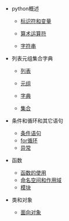 * python概述
    * [标识符和变量](md/标识符和变量.md)
    
    * [算术运算符](md/算术运算符.md)
    
    * [字符串](md/字符串.md)

* 列表元组集合字典
    * [列表](md/列表的使用.md)
    
    * [元组](md/元组的使用.md)
    
    * [字典](md/字典.md)
    
    * [集合](md/集合.md)

* 条件和循环和其它语句
    * [条件语句](md/条件语句.md)
    * [for循环](md/for循环.md)
    * [异常](md/异常.md)

* 函数
    * [函数的使用](md/函数的使用.md)
    * [命名空间和作用域](md/命名空间和作用域.md)
    * [模块](md/模块.md)

* 类和对象
    * [面向对象](md/面向对象.md)